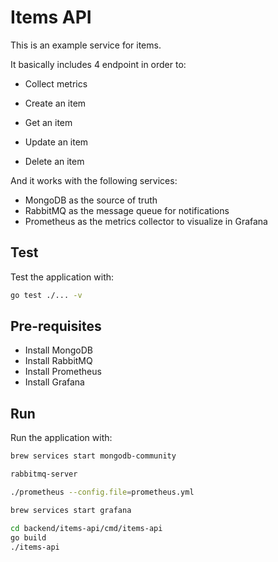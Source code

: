# Items API

This is an example service for items.

It basically includes 4 endpoint in order to:
- Collect metrics

- Create an item
- Get an item
- Update an item
- Delete an item

And it works with the following services:
- MongoDB as the source of truth
- RabbitMQ as the message queue for notifications
- Prometheus as the metrics collector to visualize in Grafana

## Test

Test the application with:

```bash
go test ./... -v
```

## Pre-requisites

- Install MongoDB
- Install RabbitMQ
- Install Prometheus
- Install Grafana

## Run

Run the application with:

```bash
brew services start mongodb-community
```

```bash
rabbitmq-server
```

```bash
./prometheus --config.file=prometheus.yml
```

```bash
brew services start grafana
```

```bash
cd backend/items-api/cmd/items-api
go build
./items-api
```